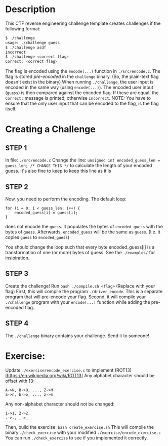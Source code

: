 # Description
This CTF reverse engineering challenge template creates challenges if the following format:
```bash
$ ./challenge
usage: ./challenge guess
$ ./challenge asdf
Incorrect
$ ./challenge <correct flag>
Correct: <correct flag>
```
The flag is encoded using the `encode(...)` function in  `./src/encode.c`.
The flag is stored *pre-encoded* in the `challenge` binary.
(So, the plain-text flag doesn't exist in the binary)
When running `./challenge`, the user input is encoded in the same way (using `encode(...)`).
The encoded user input (`guess`) is then compared against the encoded flag.
If these are equal, the `Correct:` message is printed, otherwise `Incorrect`.
NOTE: You have to ensure that the only user input that can be encoded to the flag, is the flag itself.



# Creating a Challenge
## STEP 1
In file: `./src/encode.c`
Change the line:
`unsigned int encoded_guess_len = guess_len; /* CHANGE THIS */`
to calculate the length of your encoded guess.
It's also fine to keep to keep this line as it is


## STEP 2
Now, you need to perform the encoding.
The default loop:
```
for (i = 0; i < guess_len; i++) {
    encoded_guess[i] = guess[i];
}
```
does not encode the `guess`.
It populates the bytes of `encoded_guess` with the bytes of `guess`.
Afterwards, `encoded_guess` will be the same as `guess`.
(I.e. it copies `guess` to `encoded_guess`)

You should change the loop such that every byte encoded_guess[i] is a transformation of one (or more) bytes of guess.
See the `./examples/` for insipiration.

## STEP 3
Create the challenge!
Run `bash ./compile.sh <flag>`
(Replace <flag> with your flag)
First, this will compile the program `./driver_encode`.
This is a separate program that will pre-encode your flag.
Second, it will compile your `./challenge` program with your `encode(...)` function while adding the pre-encoded flag.

## STEP 4
The `./challenge` binary contains your challenge.
Send it to someone!

# Exercise:
Update `./exercise/encode_exercise.c` to implement (ROT13)[https://en.wikipedia.org/wiki/ROT13]
Any alphabet character should be offset with 13:
```
A->N, B->O, ..., Z->M
a->n, b->o, ..., z->m
```
Any non-alphabet character should not be changed:
```
1->1, 2->2,
.->., _->_
```
Then, build the exercise:
`bash create_exercise.sh`
This will compile the binary `./check_exercise` with your modified `./exercise/encode_exercise.c`
You can run `./check_exercise` to see if you implemented it correctly.
